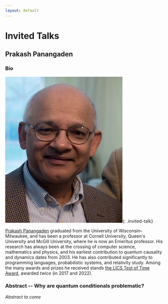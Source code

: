 ```yaml
---
layout: default
---
```


# Invited Talks

## Prakash Panangaden

### Bio

![Picture of Prakash Panangaden](../images/Prakash.png){: .invited-talk}

[Prakash Panangaden](https://www.cs.mcgill.ca/~prakash/) graduated from the University of Wisconsin–Milwaukee, and has been a professor at Cornell University, Queen's University and McGill University, where he is now an Emeritus professor.
His research has always been at the crossing of computer science, mathematics and physics, and his earliest contribution to quantum causality and dynamics dates from 2003.
He has also contributed significantly to programming languages, probabilistic systems, and relativity study.
Among the many awards and prizes he received stands [the LICS Test of Time Award](https://lics.siglog.org/archive/test-of-time-award.html), awarded *twice* (in 2017 and 2022).

### Abstract -- Why are quantum conditionals problematic?

*Abstract to come*


